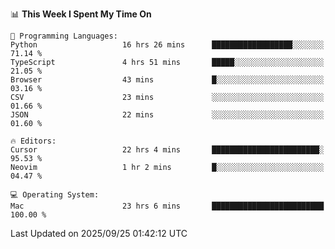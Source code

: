 <!--START_SECTION:waka-->
📊 **This Week I Spent My Time On** 

```text
💬 Programming Languages: 
Python                   16 hrs 26 mins      ██████████████████░░░░░░░   71.14 % 
TypeScript               4 hrs 51 mins       █████░░░░░░░░░░░░░░░░░░░░   21.05 % 
Browser                  43 mins             █░░░░░░░░░░░░░░░░░░░░░░░░   03.16 % 
CSV                      23 mins             ░░░░░░░░░░░░░░░░░░░░░░░░░   01.66 % 
JSON                     22 mins             ░░░░░░░░░░░░░░░░░░░░░░░░░   01.60 % 

🔥 Editors: 
Cursor                   22 hrs 4 mins       ████████████████████████░   95.53 % 
Neovim                   1 hr 2 mins         █░░░░░░░░░░░░░░░░░░░░░░░░   04.47 % 

💻 Operating System: 
Mac                      23 hrs 6 mins       █████████████████████████   100.00 % 
```


 Last Updated on 2025/09/25 01:42:12 UTC
<!--END_SECTION:waka-->

